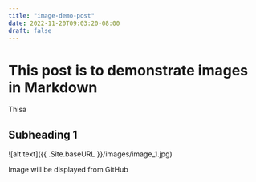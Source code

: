 ```yaml
---
title: "image-demo-post"
date: 2022-11-20T09:03:20-08:00
draft: false
---
```

# This post is to demonstrate images in Markdown

Thisa


## Subheading 1

![alt text]({{ .Site.baseURL }}/images/image_1.jpg)

Image will be displayed from GitHub
